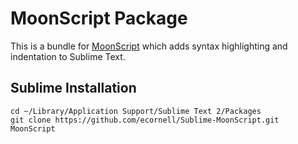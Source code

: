 # MoonScript Package

This is a bundle for [MoonScript][1] which adds syntax highlighting and
indentation to Sublime Text.

  [1]: http://moonscript.org/

## Sublime Installation

```
cd ~/Library/Application Support/Sublime Text 2/Packages
git clone https://github.com/ecornell/Sublime-MoonScript.git MoonScript
```
